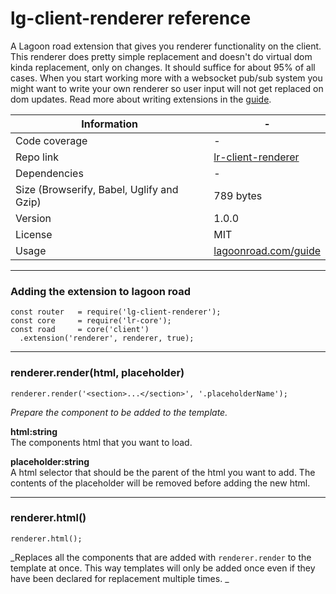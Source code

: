 # lg-client-renderer reference

A Lagoon road extension that gives you renderer functionality on the client. This renderer does pretty simple replacement and doesn't do virtual dom kinda replacement, only on changes. It should suffice for about 95% of all cases. When you start working more with a websocket pub/sub system you might want to write your own renderer so user input will not get replaced on dom updates. Read more about writing extensions in the [guide](https://www.lagoonroad.com/guide).

| Information | - |
| ----------- | - |
| Code coverage | - |
| Repo link | [lr-client-renderer](https://github.com/lagoon-road/lr-client-renderer) |
| Dependencies | - |
| Size (Browserify, Babel, Uglify and Gzip)| 789 bytes |
| Version | 1.0.0 |
| License | MIT |
| Usage | [lagoonroad.com/guide](https://www.lagoonroad.com/guide) |

---

### Adding the extension to lagoon road

```
const router   = require('lg-client-renderer');
const core     = require('lr-core');
const road     = core('client')
  .extension('renderer', renderer, true);
```

---

### renderer.render(html, placeholder)
```
renderer.render('<section>...</section>', '.placeholderName');
```

_Prepare the component to be added to the template._

**html:string**  
The components html that you want to load.

**placeholder:string**  
A html selector that should be the parent of the html you want to add. The contents of the placeholder will be removed before adding the new html.

---

### renderer.html()
```
renderer.html();
```

_Replaces all the components that are added with `renderer.render` to the template at once. This way templates will only be added once even if they have been declared for replacement multiple times. _
